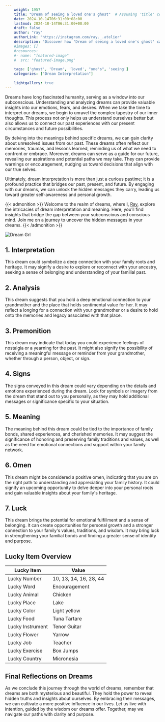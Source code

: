```yaml
---
    weight: 1957
    title: "Dream of seeing a loved one's ghost"  # Assuming 'title' column exists
    date: 2024-10-14T06:31:00+08:00
    lastmod: 2024-10-14T06:31:00+08:00
    draft: false
    author: "ray"
    authorLink: "https://instagram.com/ray._.atelier"
    description: "Discover how 'Dream of seeing a loved one's ghost' can interpret your future and uncover its significant meanings in your life."
    #images: []
    #resources:
    #- name: "featured-image"
    #  src: "featured-image.png"
    
    tags: ['ghost', 'Dream', 'loved', "one's", 'seeing']
    categories: ["Dream Interpretation"]
    
    lightgallery: true
---
```

    
Dreams have long fascinated humanity, serving as a window into our subconscious. Understanding and analyzing dreams can provide valuable insights into our emotions, fears, and desires. When we take the time to interpret our dreams, we begin to unravel the complex tapestry of our inner thoughts. This process not only helps us understand ourselves better but also allows us to connect our past experiences with our present circumstances and future possibilities.

By delving into the meanings behind specific dreams, we can gain clarity about unresolved issues from our past. These dreams often reflect our memories, traumas, and lessons learned, reminding us of what we need to confront or embrace. Moreover, dreams can serve as a guide for our future, revealing our aspirations and potential paths we may take. They can provide warnings or encouragement, nudging us toward decisions that align with our true selves.

Ultimately, dream interpretation is more than just a curious pastime; it is a profound practice that bridges our past, present, and future. By engaging with our dreams, we can unlock the hidden messages they carry, leading us toward greater self-awareness and personal growth.

{{< admonition >}}
Welcome to the realm of dreams, where I, [Ray](https://instagram.com/ray._.atelier), explore the intricacies of dream interpretation and meaning. Here, you’ll find insights that bridge the gap between your subconscious and conscious mind. Join me on a journey to uncover the hidden messages in your dreams.
{{< /admonition >}}

![Dream Grl](https://cdn.pixabay.com/photo/2017/11/02/03/35/gothic-2910057_1280.jpg "Dream Grl")

## 1. Interpretation
 This dream could symbolize a deep connection with your family roots and heritage. It may signify a desire to explore or reconnect with your ancestry, seeking a sense of belonging and understanding of your familial past.

## 2. Analysis
 This dream suggests that you hold a deep emotional connection to your grandmother and the place that holds sentimental value for her. It may reflect a longing for a connection with your grandmother or a desire to hold onto the memories and legacy associated with that place.

## 3. Premonition
 This dream may indicate that today you could experience feelings of nostalgia or a yearning for the past. It might also signify the possibility of receiving a meaningful message or reminder from your grandmother, whether through a person, object, or sign.

## 4. Signs
 The signs conveyed in this dream could vary depending on the details and emotions experienced during the dream. Look for symbols or imagery from the dream that stand out to you personally, as they may hold additional messages or significance specific to your situation.

## 5. Meaning
 The meaning behind this dream could be tied to the importance of family bonds, shared experiences, and cherished memories. It may suggest the significance of honoring and preserving family traditions and values, as well as the need for emotional connections and support within your family network.

## 6. Omen
 This dream might be considered a positive omen, indicating that you are on the right path to understanding and appreciating your family history. It could signify an upcoming opportunity to delve deeper into your personal roots and gain valuable insights about your family's heritage.

## 7. Luck
 This dream brings the potential for emotional fulfillment and a sense of belonging. It can create opportunities for personal growth and a stronger connection to your family's values, traditions, and wisdom. It may bring luck in strengthening your familial bonds and finding a greater sense of identity and purpose.

## Lucky Item Overview
| Lucky Item          | Value              |
|---------------|--------------------|
| Lucky Number        | 10, 13, 14, 16, 28, 44  |
| Lucky Word          | Encouragement |
| Lucky Animal        | Chicken |
| Lucky Place         | Lake     |
| Lucky Color         | Light yellow     |
| Lucky Food          | Tuna Tartare      |
| Lucky Instrument    | Tenor Guitar |
| Lucky Flower        | Yarrow    |
| Lucky Job           | Teacher       |
| Lucky Exercise      | Box Jumps  |
| Lucky Country       | Micronesia    |


##  Final Reflections on Dreams

As we conclude this journey through the world of dreams, remember that dreams are both mysterious and beautiful. They hold the power to reveal hidden truths and insights about ourselves. By embracing their messages, we can cultivate a more positive influence in our lives. Let us live with intention, guided by the wisdom our dreams offer. Together, may we navigate our paths with clarity and purpose.
